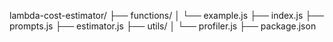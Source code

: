lambda-cost-estimator/
├── functions/
│   └── example.js
├── index.js
├── prompts.js
├── estimator.js
├── utils/
│   └── profiler.js
├── package.json
